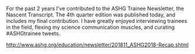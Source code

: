 For the past 2 years I've contributed to the ASHG Trainee Newsletter, the Nascent Transcript. The 4th quarter edition was published today, and includes my final contribution. I have greatly enjoyed interviewing trainees in the field, flexing my science communication muscles, and curating #ASHGtrainee tweets. 

http://www.ashg.org/education/newsletter/201811_ASHG2018-Recap.shtml
